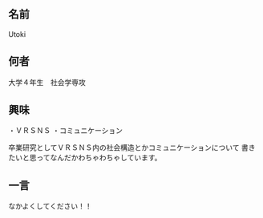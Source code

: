 ## 名前
Utoki

## 何者
大学４年生　社会学専攻

## 興味
・ＶＲＳＮＳ
・コミュニケーション

卒業研究としてＶＲＳＮＳ内の社会構造とかコミュニケーションについて
書きたいと思ってなんだかわちゃわちゃしています。

## 一言
なかよくしてください！！